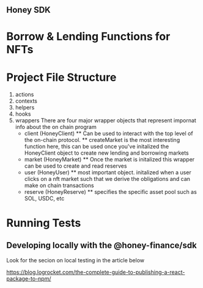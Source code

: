 ## Honey SDK
# Borrow & Lending Functions for NFTs

# Project File Structure
1. actions
2. contexts
3. helpers
4. hooks
5. wrappers
    There are four major wrapper objects that represent impornat info about the on chain program
    * client (HoneyClient)
        ** Can be used to interact with the top level of the on-chain protocol.
        ** createMarket is the most interesting function here, this can be used once you've initalized the HoneyClient object to create new 
        lending and borrowing markets
    * market (HoneyMarket)
        ** Once the market is initalized this wrapper can be used to create and read reserves
    * user (HoneyUser)
        ** most important object. initalized when a user clicks on a nft market such that we derive the obligations and 
        can make on chain transactions
    * reserve (HoneyReserve)
        ** specifies the specific asset pool such as SOL, USDC, etc

# Running Tests

## Developing locally with the @honey-finance/sdk
Look for the secion on local testing in the article below

https://blog.logrocket.com/the-complete-guide-to-publishing-a-react-package-to-npm/

